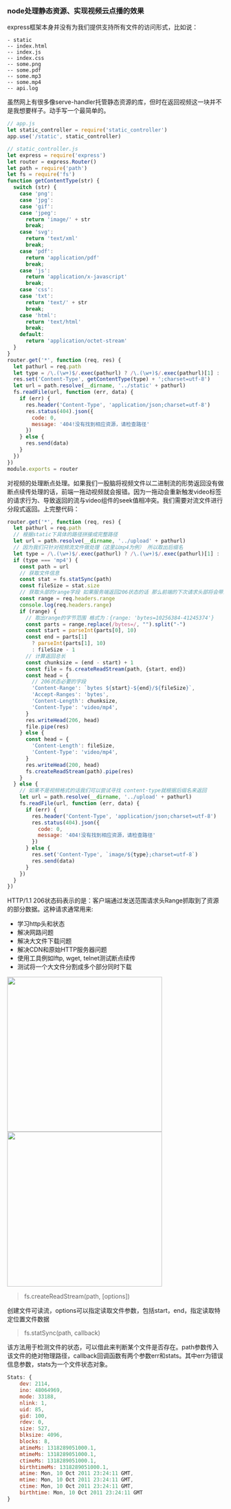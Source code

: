 ### node处理静态资源、实现视频云点播的效果

express框架本身并没有为我们提供支持所有文件的访问形式，比如说：

```
- static
-- index.html
-- index.js
-- index.css
-- some.png
-- some.pdf
-- some.mp3
-- some.mp4
-- api.log
```

虽然网上有很多像serve-handler托管静态资源的库，但时在返回视频这一块并不是我想要样子。动手写一个最简单的。

```js
// app.js
let static_controller = require('static_controller')
app.use('/static', static_controller)
```

```js
// static_controller.js
let express = require('express')
let router = express.Router()
let path = require('path')
let fs = require('fs')
function getContentType(str) {
  switch (str) {
    case 'png': 
    case 'jpg':
    case 'gif':
    case 'jpeg':
      return 'image/' + str
      break;
    case 'svg':
      return 'text/xml'
      break;
    case 'pdf':
      return 'application/pdf'
      break;
    case 'js':
      return 'application/x-javascript'
      break;
    case 'css':
    case 'txt':
      return 'text/' + str
      break;
    case 'html':
      return 'text/html'
      break;
    default:
      return 'application/octet-stream'
  }
}
router.get('*', function (req, res) {
  let pathurl = req.path
  let type = /\.(\w+)$/.exec(pathurl) ? /\.(\w+)$/.exec(pathurl)[1] : ''
  res.set('Content-Type', getContentType(type) + ';charset=utf-8')
  let url = path.resolve(__dirname, '../static' + pathurl)
  fs.readFile(url, function (err, data) {
    if (err) {
      res.header('Content-Type', 'application/json;charset=utf-8')
      res.status(404).json({
        code: 0,
        message: '404!没有找到相应资源，请检查路径'
      })
    } else {
      res.send(data)
    }
  })
})
module.exports = router
```

对视频的处理断点处理。如果我们一股脑将视频文件以二进制流的形势返回没有做断点续传处理的话，前端一拖动视频就会报错。因为一拖动会重新触发video标签的请求行为、导致返回的流与video组件的seek值相冲突。我们需要对流文件进行分段式返回。上完整代码：

```js
router.get('*', function (req, res) {
  let pathurl = req.path
  // 根据static下具体的路径拼接成完整路径
  let url = path.resolve(__dirname, '../upload' + pathurl)
  // 因为我们只针对视频流文件做处理（这里以mp4为例） 所以取出后缀名
  let type = /\.(\w+)$/.exec(pathurl) ? /\.(\w+)$/.exec(pathurl)[1] : ''
  if (type === 'mp4') {
    const path = url
    // 获取文件信息
    const stat = fs.statSync(path)
    const fileSize = stat.size
    // 获取头部的range字段 如果服务端返回206状态的话 那么前端的下次请求头部将会带上range字段并从返回的末尾开始
    const range = req.headers.range
    console.log(req.headers.range)
    if (range) {
      // 取出range的字节范围 格式为：{range: 'bytes=10256384-41245374'} 
      const parts = range.replace(/bytes=/, "").split("-")
      const start = parseInt(parts[0], 10)
      const end = parts[1]
        ? parseInt(parts[1], 10)
        : fileSize - 1
      // 计算返回总长
      const chunksize = (end - start) + 1
      const file = fs.createReadStream(path, {start, end})
      const head = {
        // 206状态必要的字段
        'Content-Range': `bytes ${start}-${end}/${fileSize}`,
        'Accept-Ranges': 'bytes',
        'Content-Length': chunksize,
        'Content-Type': 'video/mp4',
      }
      res.writeHead(206, head)
      file.pipe(res)
    } else {
      const head = {
        'Content-Length': fileSize,
        'Content-Type': 'video/mp4',
      }
      res.writeHead(200, head)
      fs.createReadStream(path).pipe(res)
    }
  } else {
    // 如果不是视频格式的话我们可以尝试寻找 content-type就根据后缀名来返回
    let url = path.resolve(__dirname, '../upload' + pathurl)
    fs.readFile(url, function (err, data) {
      if (err) {
        res.header('Content-Type', 'application/json;charset=utf-8')
        res.status(404).json({
          code: 0,
          message: '404!没有找到相应资源，请检查路径'
        })
      } else {
        res.set('Content-Type', `image/${type};charset=utf-8`)
        res.send(data)
      }
    })
  }
})
```

HTTP/1.1 206状态码表示的是：客户端通过发送范围请求头Range抓取到了资源的部分数据。这种请求通常用来:

- 学习http头和状态
- 解决网路问题
- 解决大文件下载问题
- 解决CDN和原始HTTP服务器问题
- 使用工具例如lftp, wget, telnet测试断点续传
- 测试将一个大文件分割成多个部分同时下载

<img src="https://leo-1256956442.cos.ap-shanghai.myqcloud.com/client206.png" width="360" />

<img src="https://leo-1256956442.cos.ap-shanghai.myqcloud.com/server206.png" width="360" />


> fs.createReadStream(path, [options])

创建文件可读流，options可以指定读取文件参数，包括start，end，指定读取特定位置文件数据

> fs.statSync(path, callback)

该方法用于检测文件的状态，可以借此来判断某个文件是否存在。path参数传入该文件的绝对物理路径，callback回调函数有两个参数err和stats。其中err为错误信息参数，stats为一个文件状态对象。

```js
Stats: {
    dev: 2114,
    ino: 48064969,
    mode: 33188,
    nlink: 1,
    uid: 85,
    gid: 100,
    rdev: 0,
    size: 527,
    blksize: 4096,
    blocks: 8,
    atimeMs: 1318289051000.1,
    mtimeMs: 1318289051000.1,
    ctimeMs: 1318289051000.1,
    birthtimeMs: 1318289051000.1,
    atime: Mon, 10 Oct 2011 23:24:11 GMT,
    mtime: Mon, 10 Oct 2011 23:24:11 GMT,
    ctime: Mon, 10 Oct 2011 23:24:11 GMT,
    birthtime: Mon, 10 Oct 2011 23:24:11 GMT
}
```